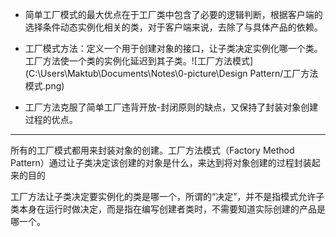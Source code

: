 * 简单工厂模式的最大优点在于工厂类中包含了必要的逻辑判断，根据客户端的选择条件动态实例化相关的类，对于客户端来说，去除了与具体产品的依赖。
* 工厂模式方法：定义一个用于创建对象的接口，让子类决定实例化哪一个类。工厂方法使一个类的实例化延迟到其子类。![工厂方法模式](C:\Users\Maktub\Documents\Notes\0-picture\Design Pattern/工厂方法模式.png)

* 工厂方法克服了简单工厂违背开放-封闭原则的缺点，又保持了封装对象创建过程的优点。

---

所有的工厂模式都用来封装对象的创建。工厂方法模式（Factory Method Pattern）通过让子类决定该创建的对象是什么，来达到将对象创建的过程封装起来的目的

工厂方法让子类决定要实例化的类是哪一个，所谓的“决定”，并不是指模式允许子类本身在运行时做决定，而是指在编写创建者类时，不需要知道实际创建的产品是哪一个。